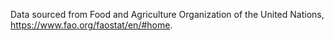 Data sourced from Food and Agriculture Organization of the United Nations, https://www.fao.org/faostat/en/#home.
